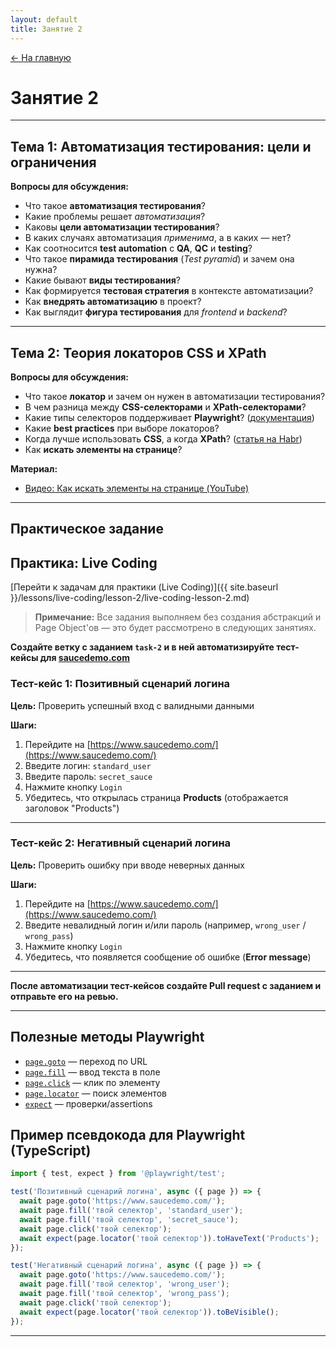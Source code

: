 ```yaml
---
layout: default
title: Занятие 2
---
```


<a href="{{ site.baseurl }}" class="main-link-home">&#8592; На главную</a>

# Занятие 2

---

## Тема 1: Автоматизация тестирования: цели и ограничения

**Вопросы для обсуждения:**
- Что такое **автоматизация тестирования**?
- Какие проблемы решает *автоматизация*?
- Каковы **цели автоматизации тестирования**?
- В каких случаях автоматизация *применима*, а в каких — нет?
- Как соотносится **test automation** с **QA**, **QC** и **testing**?
- Что такое **пирамида тестирования** (*Test pyramid*) и зачем она нужна?
- Какие бывают **виды тестирования**?
- Как формируется **тестовая стратегия** в контексте автоматизации?
- Как **внедрять автоматизацию** в проект?
- Как выглядит **фигура тестирования** для *frontend* и *backend*?

---

## Тема 2: Теория локаторов CSS и XPath

**Вопросы для обсуждения:**
- Что такое **локатор** и зачем он нужен в автоматизации тестирования?
- В чем разница между **CSS-селекторами** и **XPath-селекторами**?
- Какие типы селекторов поддерживает **Playwright**? ([документация](https://www.browserstack.com/guide/playwright-selectors))
- Какие **best practices** при выборе локаторов?
- Когда лучше использовать **CSS**, а когда **XPath**? ([статья на Habr](https://habr.com/ru/companies/otus/articles/350368/))
- Как **искать элементы на странице**?

**Материал:**
- [Видео: Как искать элементы на странице (YouTube)](https://www.youtube.com/watch?v=pEXqxMWhtnU)

---

## Практическое задание

## Практика: Live Coding

[Перейти к задачам для практики (Live Coding)]({{ site.baseurl }}/lessons/live-coding/lesson-2/live-coding-lesson-2.md)

> **Примечание:** Все задания выполняем без создания абстракций и Page Object'ов — это будет рассмотрено в следующих занятиях.

**Создайте ветку с заданием `task-2` и в ней автоматизируйте тест-кейсы для [saucedemo.com](https://www.saucedemo.com/)**

### Тест-кейс 1: Позитивный сценарий логина
**Цель:** Проверить успешный вход с валидными данными

**Шаги:**
1. Перейдите на [https://www.saucedemo.com/](https://www.saucedemo.com/)
2. Введите логин: `standard_user`
3. Введите пароль: `secret_sauce`
4. Нажмите кнопку `Login`
5. Убедитесь, что открылась страница **Products** (отображается заголовок "Products")

---

### Тест-кейс 2: Негативный сценарий логина
**Цель:** Проверить ошибку при вводе неверных данных

**Шаги:**
1. Перейдите на [https://www.saucedemo.com/](https://www.saucedemo.com/)
2. Введите невалидный логин и/или пароль (например, `wrong_user` / `wrong_pass`)
3. Нажмите кнопку `Login`
4. Убедитесь, что появляется сообщение об ошибке (**Error message**)

---

**После автоматизации тест-кейсов создайте Pull request с заданием и отправьте его на ревью.**

---

## Полезные методы Playwright

- [`page.goto`](https://playwright.dev/docs/api/class-page#page-goto) — переход по URL
- [`page.fill`](https://playwright.dev/docs/api/class-page#page-fill) — ввод текста в поле
- [`page.click`](https://playwright.dev/docs/api/class-page#page-click) — клик по элементу
- [`page.locator`](https://playwright.dev/docs/api/class-page#page-locator) — поиск элементов
- [`expect`](https://playwright.dev/docs/api/class-expect) — проверки/assertions

## Пример псевдокода для Playwright (TypeScript)

```ts
import { test, expect } from '@playwright/test';

test('Позитивный сценарий логина', async ({ page }) => {
  await page.goto('https://www.saucedemo.com/');
  await page.fill('твой селектор', 'standard_user');
  await page.fill('твой селектор', 'secret_sauce');
  await page.click('твой селектор');
  await expect(page.locator('твой селектор')).toHaveText('Products');
});

test('Негативный сценарий логина', async ({ page }) => {
  await page.goto('https://www.saucedemo.com/');
  await page.fill('твой селектор', 'wrong_user');
  await page.fill('твой селектор', 'wrong_pass');
  await page.click('твой селектор');
  await expect(page.locator('твой селектор')).toBeVisible();
});
```

---
